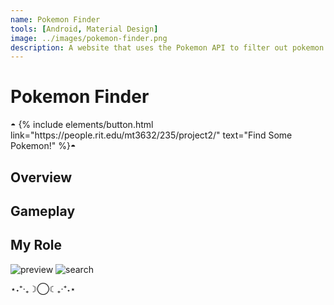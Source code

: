 ```yaml
---
name: Pokemon Finder
tools: [Android, Material Design]
image: ../images/pokemon-finder.png
description: A website that uses the Pokemon API to filter out pokemon based on type, region, and amount.
---
```

# Pokemon Finder

<p class="text-center">◓
{% include elements/button.html link="https://people.rit.edu/mt3632/235/project2/" text="Find Some Pokemon!" %}◓
</p>

## Overview


## Gameplay


## My Role


![preview](https://www.sketchappsources.com/resources/source-image/we-were-soldiers-landing-page-dbruggisser.jpg)
![search](https://www.sketchappsources.com/resources/source-image/microsoft-windows-10-virtual-keyboard-diogo-sousa.png)

<p class="text-center">⋆˖⁺‧₊☽◯☾₊‧⁺˖⋆</p>

